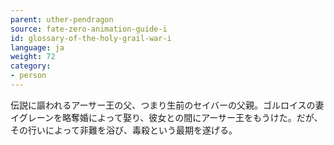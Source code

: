 ```yaml
---
parent: uther-pendragon
source: fate-zero-animation-guide-i
id: glossary-of-the-holy-grail-war-i
language: ja
weight: 72
category:
- person
---
```


伝説に謳われるアーサー王の父、つまり生前のセイバーの父親。ゴルロイスの妻イグレーンを略奪婚によって娶り、彼女との間にアーサー王をもうけた。だが、その行いによって非難を浴び、毒殺という最期を遂げる。
